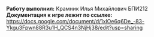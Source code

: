 **Работу выполнил:** Крамник Илья Михайлович БПИ212   
**Документация к игре лежит по ссылке:** https://docs.google.com/document/d/1xlOe6q6De_-83-Ykgu3Fpwn88R3u1H_QCS4n3NjHj38/edit?usp=sharing
